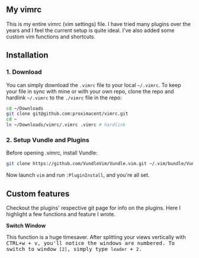 ## My vimrc

This is my entire vimrc (vim settings) file. I have tried many plugins over the years and I feel the current setup is quite ideal. I've also added some custom vim functions and shortcuts.

## Installation
### 1. Download
You can simply download the `.vimrc` file to your local `~/.vimrc`. To keep your file in sync with mine or with your own repo, clone the repo and hardlink `~/.vimrc` to the `./vimrc` file in the repo:

``` bash
cd ~/Downloads
git clone git@github.com:proximacent/vimrc.git
cd ~
ln ~/Downloads/vimrc/.vimrc .vimrc # hardlink
```

### 2. Setup Vundle and Plugins
Before opening .vimrc, install Vundle:

``` bash
git clone https://github.com/VundleVim/Vundle.vim.git ~/.vim/bundle/Vundle.vim
```

Now launch `vim` and run `:PluginInstall`, and you're all set.


## Custom features
Checkout the plugins' respective git page for info on the plugins. Here I highlight a few functions and feature I wrote.

**Switch Window**

This function is a huge timesaver. After splitting your views vertically with <kbd>CTRL+w<kbd> + <kbd>v<kbd>, you'll notice the windows are numbered. To switch to window `[2]`, simply type `leader` + `2`.
